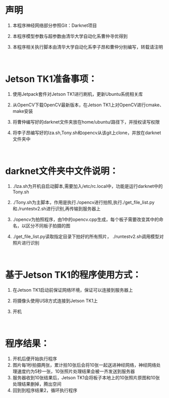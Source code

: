 # 声明

1. 本程序神经网络部分参照Git：Darknet项目
2. 本程序模型参数与超参数由清华大学自动化系曹仲寻优得到
3. 本程序相关执行脚本由清华大学自动化系李子昂和曹仲分别编写，转载请注明

   ​

# Jetson TK1准备事项：

1. 使用Jetpack套件对Jetson TK1进行刷机，更新Ubuntu系统相关库
2. 从OpenCV下载OpenCV最新版本，在Jetson TK1上对OpenCV进行cmake、make安装
3. 将曹仲编写好的darknet文件夹放在home/ubuntu/路径下，并授权读写权限
4. 将李子昂编写好的lza.sh,Tony.sh和opencv从该git上clone，并放在darknet文件夹中

   ​

# darknet文件夹中文件说明：

1. ./lza.sh为开机自启动脚本,需要加入/etc/rc.local中，功能是运行darknet中的Tony.sh
2. ./Tony.sh为主脚本，作用是执行./opencv进行拍照,执行./get_file_list.py和./runtestv2.sh进行识别,再传输到服务器上
3. ./opencv为拍照程序，由1中的opencv.cpp生成，每个板子需要改变其中的命名，以区分不同板子拍摄的图
4. ./get_file_list.py读取指定目录下拍好的所有照片， ./runtestv2.sh调用模型对照片进行识别

   ​

# 基于Jetson TK1的程序使用方式：

1. 在Jetson TK1启动前保证网络环境，保证可以连接到服务器上
2. 将摄像头使用USB方式连接到Jetson TK1上
3. 开机

   ​

# 程序结果：

1. 开机后便开始执行程序
2. 图片每1秒拍摄两张，累计拍10张后会将10张一起送进神经网络，神经网络处理速度约为5秒一张，10张照片处理结果会被一齐发送到服务器
3. 服务器收到10张结果后，Jetson TK1会将板子本地上的10张照片原图和10张处理结果删掉，腾出空间
4. 回到到程序结果2，循环执行程序 

